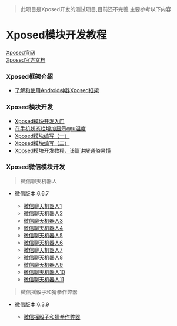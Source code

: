 > 此项目是Xposed开发的测试项目,目前还不完善,主要参考以下内容

# Xposed模块开发教程

[Xposed官网](https://xposed.appkg.com/)  
[Xposed官方文档](https://api.xposed.info/reference/packages.html)

### Xposed框架介绍

- [了解和使用Android神器Xposed框架](https://baijiahao.baidu.com/s?id=1568373620940499&wfr=spider&for=pc&isFailFlag=1)

### Xposed模块开发

- [Xposed模块开发入门](https://www.52pojie.cn/thread-688466-1-1.html)
- [在手机状态栏增加显示cpu温度](https://blog.csdn.net/u014418171/article/details/52911715)
- [Xposed模块编写（一）](http://www.cnblogs.com/gordon0918/p/6689883.html)
- [Xposed模块编写（二）](https://www.cnblogs.com/gordon0918/p/6732100.html)
- [Xposed模块开发教程，该篇讲解通俗易懂](https://blog.csdn.net/fmc088/article/details/80535894)

### Xposed微信模块开发

> 微信聊天机器人

- 微信版本:6.6.7
    
    - [微信聊天机器人1](https://blog.csdn.net/weixin_42127613/article/details/81838217)
    - [微信聊天机器人2](https://blog.csdn.net/weixin_42127613/article/details/81839002)
    - [微信聊天机器人3](https://blog.csdn.net/weixin_42127613/article/details/81839537)
    - [微信聊天机器人4](https://blog.csdn.net/weixin_42127613/article/details/81840536)
    - [微信聊天机器人5](https://blog.csdn.net/weixin_42127613/article/details/81841099)
    - [微信聊天机器人6](https://blog.csdn.net/weixin_42127613/article/details/81843771)
    - [微信聊天机器人7](https://blog.csdn.net/weixin_42127613/article/details/81868440)
    - [微信聊天机器人8](https://blog.csdn.net/weixin_42127613/article/details/81869354)
    - [微信聊天机器人9](https://blog.csdn.net/weixin_42127613/article/details/81872403)
    - [微信聊天机器人10](https://blog.csdn.net/weixin_42127613/article/details/81876229)
    - [微信聊天机器人11](https://blog.csdn.net/weixin_42127613/article/details/81876492)

> 微信摇骰子和猜拳作弊器

- 微信版本:6.3.9
    
    - [微信摇骰子和猜拳作弊器](https://blog.csdn.net/qq_21051503/article/details/53256670)
